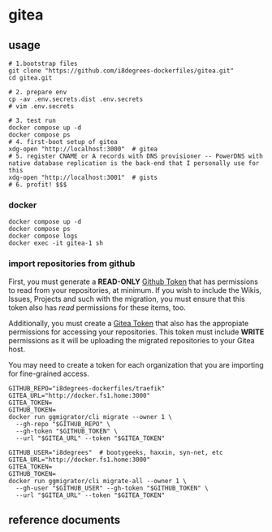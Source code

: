 
# gitea

## usage

```shell
# 1.bootstrap files
git clone "https://github.com/i8degrees-dockerfiles/gitea.git"
cd gitea.git

# 2. prepare env
cp -av .env.secrets.dist .env.secrets
# vim .env.secrets

# 3. test run
docker compose up -d
docker compose ps
# 4. first-boot setup of gitea
xdg-open "http://localhost:3000"  # gitea
# 5. register CNAME or A records with DNS provisioner -- PowerDNS with native database replication is the back-end that I personally use for this
xdg-open "http://localhost:3001"  # gists
# 6. profit! $$$
```

### docker

```shell
docker compose up -d
docker compose ps
docker compose logs
docker exec -it gitea-1 sh
```

### import repositories from github

First, you must generate a **READ-ONLY** [Github Token][1] that has permissions to read from your repositories, at minimum. If you wish to include the Wikis, Issues, Projects and such
with the migration, you must ensure that this token also
has *read* permissions for these items, too.

Additionally, you must create a [Gitea Token][2] that
also has the appropiate permissions for accessing your
repositories. This token must include **WRITE** 
permissions as it will be uploading the migrated 
repositories to your Gitea host.

You may need to create a token for each organization 
that you are importing for fine-grained access.


```shell
GITHUB_REPO="i8degrees-dockerfiles/traefik"
GITEA_URL="http://docker.fs1.home:3000"
GITEA_TOKEN=
GITHUB_TOKEN=
docker run ggmigrator/cli migrate --owner 1 \
  --gh-repo "$GITHUB_REPO" \
  --gh-token "$GITHUB_TOKEN" \
  --url "$GITEA_URL" --token "$GITEA_TOKEN"
```

```shell
GITHUB_USER="i8degrees"  # bootygeeks, haxxin, syn-net, etc
GITEA_URL="http://docker.fs1.home:3000"
GITEA_TOKEN=
GITHUB_TOKEN=
docker run ggmigrator/cli migrate-all --owner 1 \
  --gh-user "$GITHUB_USER" --gh-token "$GITHUB_TOKEN" \
  --url "$GITEA_URL" --token "$GITEA_TOKEN"
```

## reference documents 

[1]: https://github.com/settings/tokens
[2]: http://docker.fs1.home:3000/user/settings/applications
[3]: https://gitea.com/gitea/migrator

